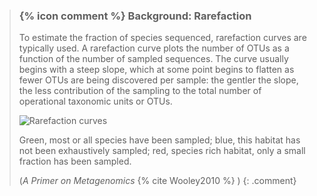> ### {% icon comment %} Background: Rarefaction
>
> To estimate the fraction of species sequenced, rarefaction curves are typically used. A rarefaction curve
> plots the number of OTUs as a function of the number of sampled sequences. The curve usually begins
> with a steep slope, which at some point begins to flatten as fewer OTUs are being discovered per sample:
> the gentler the slope, the less contribution of the sampling to the total number of operational taxonomic
> units or OTUs.
>
> ![Rarefaction curves](../../images/rarefaction.png)
>
> Green, most or all species have been sampled; blue, this habitat has not been exhaustively sampled; red,
> species rich habitat, only a small fraction has been sampled.
>
> (*A Primer on Metagenomics* {% cite Wooley2010 %} )
{: .comment}

